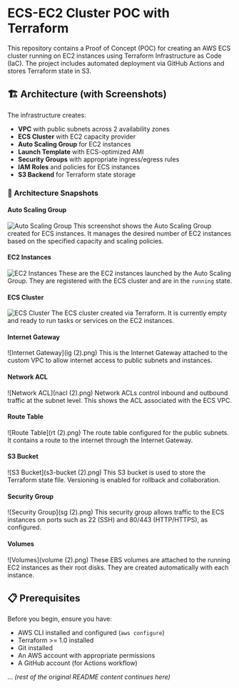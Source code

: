 # ECS-EC2 Cluster POC with Terraform

This repository contains a Proof of Concept (POC) for creating an AWS ECS cluster running on EC2 instances using Terraform Infrastructure as Code (IaC). The project includes automated deployment via GitHub Actions and stores Terraform state in S3.

## 🏗️ Architecture (with Screenshots)

The infrastructure creates:

- **VPC** with public subnets across 2 availability zones
- **ECS Cluster** with EC2 capacity provider
- **Auto Scaling Group** for EC2 instances
- **Launch Template** with ECS-optimized AMI
- **Security Groups** with appropriate ingress/egress rules
- **IAM Roles** and policies for ECS instances
- **S3 Backend** for Terraform state storage

### 📸 Architecture Snapshots

#### Auto Scaling Group
![Auto Scaling Group](autoscalling.png)
This screenshot shows the Auto Scaling Group created for ECS instances. It manages the desired number of EC2 instances based on the specified capacity and scaling policies.

#### EC2 Instances
![EC2 Instances](EC2-Instances.png)
These are the EC2 instances launched by the Auto Scaling Group. They are registered with the ECS cluster and are in the `running` state.

#### ECS Cluster
![ECS Cluster](ecs-cluster.png)
The ECS cluster created via Terraform. It is currently empty and ready to run tasks or services on the EC2 instances.

#### Internet Gateway
![Internet Gateway](ig (2).png)
This is the Internet Gateway attached to the custom VPC to allow internet access to public subnets and instances.

#### Network ACL
![Network ACL](nacl (2).png)
Network ACLs control inbound and outbound traffic at the subnet level. This shows the ACL associated with the ECS VPC.

#### Route Table
![Route Table](rt (2).png)
The route table configured for the public subnets. It contains a route to the internet through the Internet Gateway.

#### S3 Bucket
![S3 Bucket](s3-bucket (2).png)
This S3 bucket is used to store the Terraform state file. Versioning is enabled for rollback and collaboration.

#### Security Group
![Security Group](sg (2).png)
This security group allows traffic to the ECS instances on ports such as 22 (SSH) and 80/443 (HTTP/HTTPS), as configured.

#### Volumes
![Volumes](volume (2).png)
These EBS volumes are attached to the running EC2 instances as their root disks. They are created automatically with each instance.

## 📋 Prerequisites

Before you begin, ensure you have:

- AWS CLI installed and configured (`aws configure`)
- Terraform >= 1.0 installed
- Git installed
- An AWS account with appropriate permissions
- A GitHub account (for Actions workflow)

... *(rest of the original README content continues here)*

